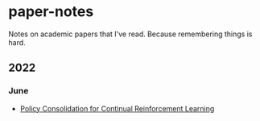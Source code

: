 # paper-notes

Notes on academic papers that I've read. Because remembering things is hard.

## 2022
### June
- [Policy Consolidation for Continual Reinforcement Learning](https://arxiv.org/pdf/1902.00255.pdf)
